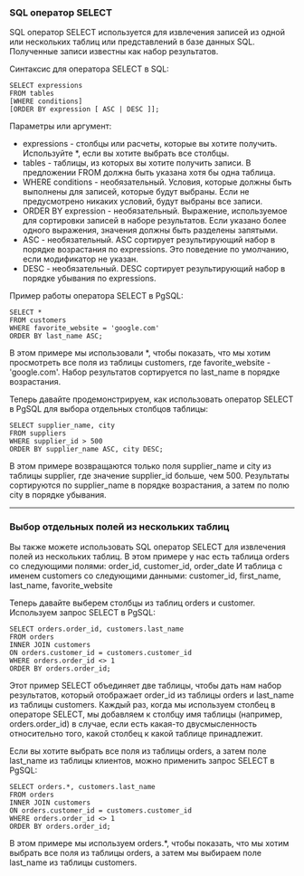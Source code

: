 ### SQL оператор SELECT

SQL оператор SELECT используется для извлечения записей из одной или 
нескольких таблиц или представлений в базе данных SQL. Полученные записи 
известны как набор результатов.

Синтаксис для оператора SELECT в SQL:

    SELECT expressions
    FROM tables
    [WHERE conditions]
    [ORDER BY expression [ ASC | DESC ]];

Параметры или аргумент:

- expressions - cтолбцы или расчеты, которые вы хотите получить. 
                Используйте *, если вы хотите выбрать все столбцы.
- tables - таблицы, из которых вы хотите получить записи. 
           В предложении FROM должна быть указана хотя бы одна таблица.
- WHERE conditions - необязательный. Условия, которые должны быть выполнены 
                     для записей, которые будут выбраны. Если не предусмотрено 
                     никаких условий, будут выбраны все записи.
- ORDER BY expression - необязательный. Выражение, используемое для сортировки 
                        записей в наборе результатов. Если указано более одного 
                        выражения, значения должны быть разделены запятыми.
- ASC - необязательный. ASC сортирует результирующий набор в порядке возрастания 
        по expressions. Это поведение по умолчанию, если модификатор не указан.
- DESC - необязательный. DESC сортирует результирующий набор в порядке убывания 
         по expressions.

Пример работы оператора SELECT в PgSQL:

    SELECT *
    FROM customers
    WHERE favorite_website = 'google.com'
    ORDER BY last_name ASC;

В этом примере мы использовали *, чтобы показать, что мы хотим просмотреть все 
поля из таблицы customers, где favorite_website - 'google.com'. Набор результатов 
сортируется по last_name в порядке возрастания.

Теперь давайте продемонстрируем, как использовать оператор SELECT в PgSQL для 
выбора отдельных столбцов таблицы:

    SELECT supplier_name, city
    FROM suppliers
    WHERE supplier_id > 500
    ORDER BY supplier_name ASC, city DESC;

В этом примере возвращаются только поля supplier_name и city из таблицы supplier, 
где значение supplier_id больше, чем 500. Результаты сортируются по supplier_name 
в порядке возрастания, а затем по полю city в порядке убывания.

---
### Выбор отдельных полей из нескольких таблиц

Вы также можете использовать SQL оператор SELECT для извлечения полей из нескольких таблиц.
В этом примере у нас есть таблица orders со следующими полями: order_id, customer_id, order_date
И таблица с именем customers со следующими данными: customer_id, first_name, last_name, favorite_website

Теперь давайте выберем столбцы из таблиц orders и customer. 
Используем запрос SELECT в PgSQL:

    SELECT orders.order_id, customers.last_name
    FROM orders
    INNER JOIN customers
    ON orders.customer_id = customers.customer_id
    WHERE orders.order_id <> 1
    ORDER BY orders.order_id;

Этот пример SELECT объединяет две таблицы, чтобы дать нам набор результатов, который 
отображает order_id из таблицы orders и last_name из таблицы customers. Каждый раз, 
когда мы используем столбец в операторе SELECT, мы добавляем к столбцу имя таблицы 
(например, orders.order_id) в случае, если есть какая-то двусмысленность относительно 
того, какой столбец к какой таблице принадлежит.

Если вы хотите выбрать все поля из таблицы orders, а затем поле last_name из таблицы 
клиентов, можно применить запрос SELECT в PgSQL:

    SELECT orders.*, customers.last_name
    FROM orders
    INNER JOIN customers
    ON orders.customer_id = customers.customer_id
    WHERE orders.order_id <> 1
    ORDER BY orders.order_id;

В этом примере мы используем orders.*, чтобы показать, что мы хотим выбрать все поля 
из таблицы orders, а затем мы выбираем поле last_name из таблицы customers.
